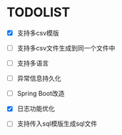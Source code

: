 # TODOLIST

-[x] 支持多csv模版

-[ ] 支持多csv文件生成到同一个文件中

-[ ] 支持多语言

-[ ] 异常信息持久化

-[ ] Spring Boot改造

-[x] 日志功能优化

-[ ] 支持传入sql模版生成sql文件